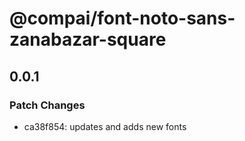# @compai/font-noto-sans-zanabazar-square

## 0.0.1
### Patch Changes

- ca38f854: updates and adds new fonts
